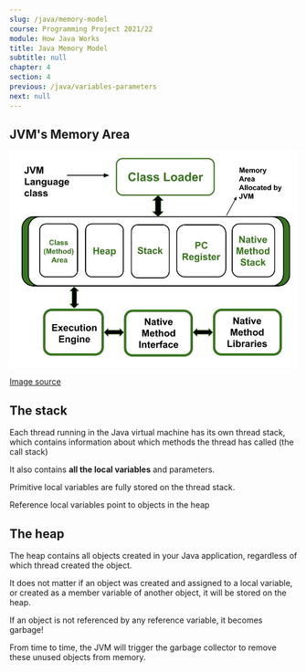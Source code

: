 ```yaml
---
slug: /java/memory-model
course: Programming Project 2021/22
module: How Java Works
title: Java Memory Model
subtitle: null
chapter: 4
section: 4
previous: /java/variables-parameters
next: null
---
```


## JVM's Memory Area

![](../../figures/jvm-architecture.jpg) 

[Image source](https://www.geeksforgeeks.org/how-many-types-of-memory-areas-are-allocated-by-jvm/)

## The stack

Each thread running in the Java virtual machine has its own thread stack, which contains information about which methods the thread has called (the call stack)

It also contains **all the local variables** and parameters.

Primitive local variables are fully stored on the thread stack.

Reference local variables point to objects in the heap

## The heap

The heap contains all objects created in your Java application, regardless of which thread created the object.

It does not matter if an object was created and assigned to a local variable, or created as a member variable of another object, it will be stored on the heap.

If an object is not referenced by any reference variable, it becomes garbage!

From time to time, the JVM will trigger the garbage collector to remove these unused objects from memory.
